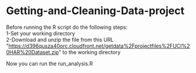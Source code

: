 # Getting-and-Cleaning-Data-project
Before running the R script do the following steps:<br/>
1-Set your working directory <br/>
2-Download and unzip the file from this URL "https://d396qusza40orc.cloudfront.net/getdata%2Fprojectfiles%2FUCI%20HAR%20Dataset.zip" to the working directory 

Now you can run the run_analysis.R
